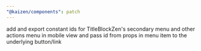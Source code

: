 ```yaml
---
"@kaizen/components": patch
---
```


add and export constant ids for TitleBlockZen's secondary menu and other actions menu in mobile view and pass id from props in menu item to the underlying button/link
